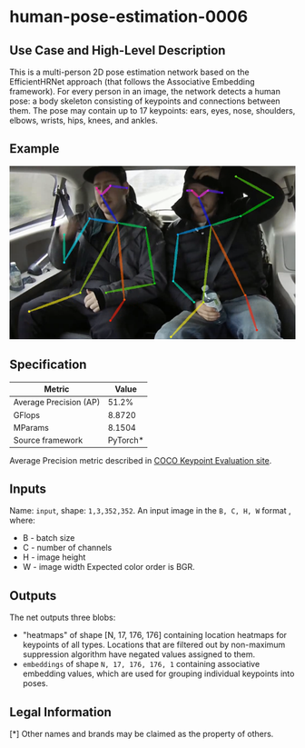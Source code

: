 # human-pose-estimation-0006

## Use Case and High-Level Description

This is a multi-person 2D pose estimation network based on the EfficientHRNet approach (that follows the Associative Embedding framework).
For every person in an image, the network detects a human pose: a body skeleton consisting of keypoints and connections between them.
The pose may contain up to 17 keypoints: ears, eyes, nose, shoulders, elbows, wrists, hips, knees, and ankles.

## Example

![](./human-pose-estimation-0006.png)

## Specification

| Metric                          | Value                                     |
|---------------------------------|-------------------------------------------|
| Average Precision (AP)          | 51.2%                                     |
| GFlops                          | 8.8720                                    |
| MParams                         | 8.1504                                    |
| Source framework                | PyTorch\*                                  |

Average Precision metric described in [COCO Keypoint Evaluation site](https://cocodataset.org/#keypoints-eval).

## Inputs

Name: `input`, shape: `1,3,352,352`. An input image in the `B, C, H, W` format ,
where:
  - B - batch size
  - C - number of channels
  - H - image height
  - W - image width
Expected color order is BGR.

## Outputs

The net outputs three blobs:
  * "heatmaps" of shape [N, 17, 176, 176] containing location heatmaps for keypoints of all types. Locations that are filtered out by non-maximum suppression algorithm have negated values assigned to them.
  * `embeddings` of shape `N, 17, 176, 176, 1` containing associative embedding values, which are used for grouping individual keypoints into poses.

## Legal Information
[*] Other names and brands may be claimed as the property of others.
